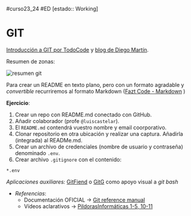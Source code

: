 #curso23_24 #ED [estado:: Working] 

# GIT
[Introducción a GIT por TodoCode](https://www.youtube.com/watch?v=mCVQgSyjCkI&list=PLQxX2eiEaqby-qh4raiKfYyb4T7WyHsfW) y [blog de Diego Martín](https://www.diegocmartin.com/tutorial-git/).

Resumen de zonas:

![resumen git](https://cfw.rabbitloader.xyz/eyJjIjp0cnVlLCJoIjoid3d3LmRpZWdvY21hcnRpbi5jb20iLCJ2IjoxMzQ2MTc0NzgzfQ/wp-content/uploads/2018/12/git-workflow1.png)

Para crear un README en texto plano, pero con un formato agradable y *convertible* recurriremos al formato Markdown ([Fazt Code - Markdown](https://www.youtube.com/watch?v=oxaH9CFpeEE) )


**Ejercicio**: 
1. Crear un repo con README.md conectado con GitHub.
2. Añadir colaborador (profe `@luiscastelar`).
3. El `README.md` contendrá vuestro nombre y email coorporativo.
4. Clonar repositorio en otra ubicación y realizar una captura. Añadirla (integrada) al READMe.md.
5. Crear un archivo de credenciales (nombre de usuario y contraseña) denominado `.env`.
6. Crear archivo `.gitignore` con el contenido:
  ```
  *.env
  ```

*Aplicaciones auxiliares:* [GitFiend](https://gitfiend.com/) o [GitG](https://wiki.gnome.org/Apps/Gitg) como apoyo visual a *git bash*


+ *Referencias*:
  + Documentación OFICIAL -> [Git reference manual](https://git-scm.com/docs)
  + Vídeos aclarativos -> [PildorasInformáticas 1-5, 10-11](https://www.youtube.com/watch?v=ANF1X42_ae4&list=PLU8oAlHdN5BlyaPFiNQcV0xDqy0eR35aU)
     